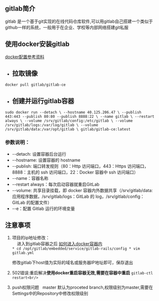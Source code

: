 ## gitlab简介
gitlab 是一个基于git实现的在线代码仓库软件,可以用gitlab自己搭建一个类似于github一样的系统，一般用于在企业、学校等内部网络搭建git私服
## 使用docker安装gitlab
[docker配置参考资料](http://imcjy.com/)
 * ## 拉取镜像
``
docker pull gitlab/gitlab-ce
``
* ## 创建并运行gitlab容器
``
sudo docker run --detach \
    --hostname 40.125.206.47 \
    --publish 443:443 --publish 80:80 --publish 8888:22 \
    --name gitlab \
    --restart always \
    --volume /srv/gitlab/config:/etc/gitlab \
    --volume /srv/gitlab/logs:/var/log/gitlab \
    --volume /srv/gitlab/data:/var/opt/gitlab \
    gitlab/gitlab-ce:latest
``
### 参数说明：
* --detach: 设置容器后台运行
* --hostname: 设置容器的 hostname
* --publish: 端口转发规则（80：Http 访问端口，443：Https 访问端口，8888：主机的 ssh 访问端口，22：Docker 容器中 ssh 访问端口）
* --name：容器名称
* --restart always：每次启动容器就重启GitLab
* --volume: 共享目录挂载，即 docker 容器内外数据共享（/srv/gitlab/data: 应用程序数据，/srv/gitlab/logs：GitLab 的 log，/srv/gitlab/config：GitLab 的配置文件）
* --e：配置 Gitlab 运行的环境变量

## 注意事项
1. 项目的ip地址修改：<br/>
     进入到gitlab容器之后  [如何进入docker容器内](./docker.md)<br/>
     ``
       * cd /opt/gitlab/embedded/service/gitlab-rails/config
       * vim gitlab.yml  
     ``
     
     修改gitlab下host值为实际的域名或服务器IP地址即可，保存退出<br/>
     
1.  502错误:重启解决**使用docker重启容器无效,需要在容器中重启**
     ``
     gitlab-ctl restart<br/>
     ``
1.  push权限问题
      master 默认为proceted branch,权限级别为master,需要在Settings中的Repository中修改权限级别
